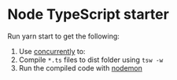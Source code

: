 # Node TypeScript starter

Run yarn start to get the following:

1. Use [concurrently](https://www.npmjs.com/package/concurrently) to:
2. Compile `*.ts` files to dist folder using `tsw -w`
3. Run the compiled code with [nodemon](https://www.npmjs.com/package/nodemon)
